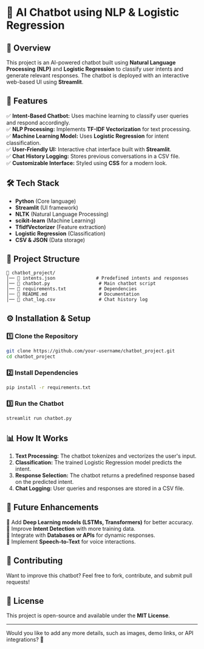 # 🤖 AI Chatbot using NLP & Logistic Regression  

## 📌 Overview  
This project is an AI-powered chatbot built using **Natural Language Processing (NLP)** and **Logistic Regression** to classify user intents and generate relevant responses. The chatbot is deployed with an interactive web-based UI using **Streamlit**.

## 🚀 Features  
✅ **Intent-Based Chatbot:** Uses machine learning to classify user queries and respond accordingly.  
✅ **NLP Processing:** Implements **TF-IDF Vectorization** for text processing.  
✅ **Machine Learning Model:** Uses **Logistic Regression** for intent classification.  
✅ **User-Friendly UI:** Interactive chat interface built with **Streamlit**.  
✅ **Chat History Logging:** Stores previous conversations in a CSV file.  
✅ **Customizable Interface:** Styled using **CSS** for a modern look.  

## 🛠️ Tech Stack  
- **Python** (Core language)  
- **Streamlit** (UI framework)  
- **NLTK** (Natural Language Processing)  
- **scikit-learn** (Machine Learning)  
- **TfidfVectorizer** (Feature extraction)  
- **Logistic Regression** (Classification)  
- **CSV & JSON** (Data storage)  

## 📂 Project Structure  
```
📁 chatbot_project/
│── 📜 intents.json               # Predefined intents and responses  
│── 📜 chatbot.py                  # Main chatbot script  
│── 📜 requirements.txt            # Dependencies  
│── 📜 README.md                   # Documentation  
│── 📜 chat_log.csv                # Chat history log  
```

## ⚙️ Installation & Setup  
### 1️⃣ Clone the Repository  
```sh
git clone https://github.com/your-username/chatbot_project.git
cd chatbot_project
```

### 2️⃣ Install Dependencies  
```sh
pip install -r requirements.txt
```

### 3️⃣ Run the Chatbot  
```sh
streamlit run chatbot.py
```

## 📊 How It Works  
1. **Text Processing:** The chatbot tokenizes and vectorizes the user's input.  
2. **Classification:** The trained Logistic Regression model predicts the intent.  
3. **Response Selection:** The chatbot returns a predefined response based on the predicted intent.  
4. **Chat Logging:** User queries and responses are stored in a CSV file.  

## 📝 Future Enhancements  
🔹 Add **Deep Learning models (LSTMs, Transformers)** for better accuracy.  
🔹 Improve **Intent Detection** with more training data.  
🔹 Integrate with **Databases or APIs** for dynamic responses.  
🔹 Implement **Speech-to-Text** for voice interactions.  

## 🤝 Contributing  
Want to improve this chatbot? Feel free to fork, contribute, and submit pull requests!  

## 📜 License  
This project is open-source and available under the **MIT License**.  

---

Would you like to add any more details, such as images, demo links, or API integrations? 🚀


